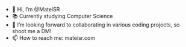 - 👋 Hi, I’m @MateiSR
- 📚 Currently studying Computer Science
- 💞️ I’m looking forward to collaborating in various coding projects, so shoot me a DM!
- 📫 How to reach me: mateisr.com

<!---
MateiSR/MateiSR is a ✨ special ✨ repository because its `README.md` (this file) appears on your GitHub profile.
You can click the Preview link to take a look at your changes.
--->
